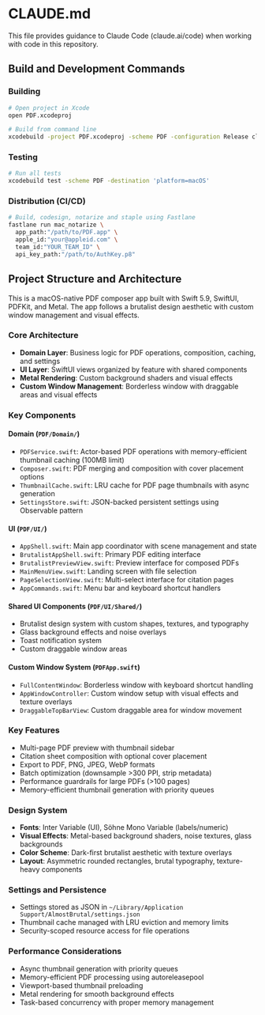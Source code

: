# CLAUDE.md

This file provides guidance to Claude Code (claude.ai/code) when working with code in this repository.

## Build and Development Commands

### Building
```bash
# Open project in Xcode
open PDF.xcodeproj

# Build from command line
xcodebuild -project PDF.xcodeproj -scheme PDF -configuration Release clean build
```

### Testing
```bash
# Run all tests
xcodebuild test -scheme PDF -destination 'platform=macOS'
```

### Distribution (CI/CD)
```bash
# Build, codesign, notarize and staple using Fastlane
fastlane run mac_notarize \
  app_path:"/path/to/PDF.app" \
  apple_id:"your@appleid.com" \
  team_id:"YOUR_TEAM_ID" \
  api_key_path:"/path/to/AuthKey.p8"
```

## Project Structure and Architecture

This is a macOS-native PDF composer app built with Swift 5.9, SwiftUI, PDFKit, and Metal. The app follows a brutalist design aesthetic with custom window management and visual effects.

### Core Architecture
- **Domain Layer**: Business logic for PDF operations, composition, caching, and settings
- **UI Layer**: SwiftUI views organized by feature with shared components  
- **Metal Rendering**: Custom background shaders and visual effects
- **Custom Window Management**: Borderless window with draggable areas and visual effects

### Key Components

#### Domain (`PDF/Domain/`)
- `PDFService.swift`: Actor-based PDF operations with memory-efficient thumbnail caching (100MB limit)
- `Composer.swift`: PDF merging and composition with cover placement options
- `ThumbnailCache.swift`: LRU cache for PDF page thumbnails with async generation
- `SettingsStore.swift`: JSON-backed persistent settings using Observable pattern

#### UI (`PDF/UI/`)
- `AppShell.swift`: Main app coordinator with scene management and state
- `BrutalistAppShell.swift`: Primary PDF editing interface
- `BrutalistPreviewView.swift`: Preview interface for composed PDFs
- `MainMenuView.swift`: Landing screen with file selection
- `PageSelectionView.swift`: Multi-select interface for citation pages
- `AppCommands.swift`: Menu bar and keyboard shortcut handlers

#### Shared UI Components (`PDF/UI/Shared/`)
- Brutalist design system with custom shapes, textures, and typography
- Glass background effects and noise overlays
- Toast notification system
- Custom draggable window areas

#### Custom Window System (`PDFApp.swift`)
- `FullContentWindow`: Borderless window with keyboard shortcut handling
- `AppWindowController`: Custom window setup with visual effects and texture overlays
- `DraggableTopBarView`: Custom draggable area for window movement

### Key Features
- Multi-page PDF preview with thumbnail sidebar
- Citation sheet composition with optional cover placement
- Export to PDF, PNG, JPEG, WebP formats
- Batch optimization (downsample >300 PPI, strip metadata)  
- Performance guardrails for large PDFs (>100 pages)
- Memory-efficient thumbnail generation with priority queues

### Design System
- **Fonts**: Inter Variable (UI), Söhne Mono Variable (labels/numeric)
- **Visual Effects**: Metal-based background shaders, noise textures, glass backgrounds
- **Color Scheme**: Dark-first brutalist aesthetic with texture overlays
- **Layout**: Asymmetric rounded rectangles, brutal typography, texture-heavy components

### Settings and Persistence
- Settings stored as JSON in `~/Library/Application Support/AlmostBrutal/settings.json`
- Thumbnail cache managed with LRU eviction and memory limits
- Security-scoped resource access for file operations

### Performance Considerations
- Async thumbnail generation with priority queues
- Memory-efficient PDF processing using autoreleasepool
- Viewport-based thumbnail preloading
- Metal rendering for smooth background effects
- Task-based concurrency with proper memory management